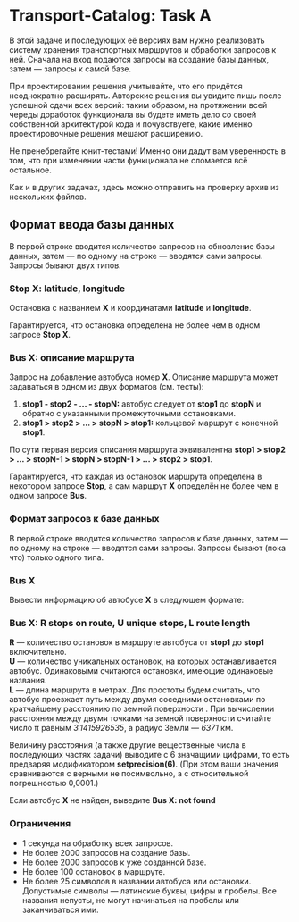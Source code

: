 # Transport-Catalog: Task A
В этой задаче и последующих её версиях вам нужно реализовать систему хранения транспортных маршрутов и обработки запросов к ней. Сначала на вход подаются запросы на создание базы данных, затем — запросы к самой базе.  
  
При проектировании решения учитывайте, что его придётся неоднократно расширять. Авторские решения вы увидите лишь после успешной сдачи всех версий: таким образом, на протяжении всей череды доработок функционала вы будете иметь дело со своей собственной архитектурой кода и почувствуете, какие именно проектировочные решения мешают расширению.  
  
Не пренебрегайте юнит-тестами! Именно они дадут вам уверенность в том, что при изменении части функционала не сломается всё остальное.  
  
Как и в других задачах, здесь можно отправить на проверку архив из нескольких файлов.
  
## Формат ввода базы данных
  
В первой строке вводится количество запросов на обновление базы данных, затем — по одному на строке — вводятся сами запросы. Запросы бывают двух типов.  
  
### Stop X: latitude, longitude  
  
Остановка с названием __X__ и координатами __latitude__ и __longitude__.  
  
Гарантируется, что остановка определена не более чем в одном запросе __Stop X__.
### Bus X: описание маршрута  
  
Запрос на добавление автобуса номер __X__. Описание маршрута может задаваться в одном из двух форматов (см. тесты):  
  
1. __stop1 - stop2 - ... - stopN:__ автобус следует от __stop1__ до __stopN__ и обратно с указанными промежуточными остановками.  
2. __stop1 > stop2 > ... > stopN > stop1:__ кольцевой маршрут с конечной __stop1__.  
  
По сути первая версия описания маршрута эквивалентна __stop1 > stop2 > ... > stopN-1 > stopN > stopN-1 > ... > stop2 > stop1__.  
  
Гарантируется, что каждая из остановок маршрута определена в некотором запросе __Stop__, а сам маршрут __X__ определён не более чем в одном запросе __Bus__.

### Формат запросов к базе данных

В первой строке вводится количество запросов к базе данных, затем — по одному на строке — вводятся сами запросы. Запросы бывают (пока что) только одного типа.
  
### __Bus X__

Вывести информацию об автобусе __X__ в следующем формате:

### __Bus X: R stops on route, U unique stops, L route length__
  
__R__ — количество остановок в маршруте автобуса от __stop1__ до __stop1__ включительно.  
__U__ — количество уникальных остановок, на которых останавливается автобус. Одинаковыми считаются остановки, имеющие одинаковые названия.  
__L__ — длина маршрута в метрах. Для простоты будем считать, что автобус проезжает путь между двумя соседними остановками по кратчайшему расстоянию по земной поверхности . При вычислении расстояния между двумя точками на земной поверхности считайте число π равным _3.1415926535_, а радиус Земли — _6371_ км.  
  
Величину расстояния (а также другие вещественные числа в последующих частях задачи) выводите с 6 значащими цифрами, то есть предваряя модификатором __setprecision(6)__. (При этом ваши значения сравниваются с верными не посимвольно, а с относительной погрешностью 0,0001.)  
  
Если автобус __X__ не найден, выведите __Bus X: not found__  
### Ограничения  
  
* 1 секунда на обработку всех запросов.  
* Не более 2000 запросов на создание базы.  
* Не более 2000 запросов к уже созданной базе.  
* Не более 100 остановок в маршруте.  
* Не более 25 символов в названии автобуса или остановки. Допустимые символы — латинские буквы, цифры и пробелы. Все названия непусты, не могут начинаться на пробелы или заканчиваться ими.  
